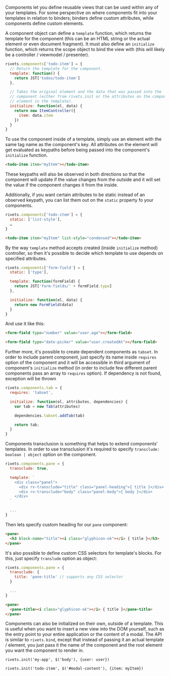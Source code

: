 Components let you define reusable views that can be used within any of your templates. For some perspective on where components fit into your templates in relation to binders; binders define custom attributes, while components define custom elements.

A component object can define a `template` function, which returns the template for the component (this can be an HTML string or the actual element or even document fragment). It must also define an `initialize` function, which returns the scope object to bind the view with (this will likely be a controller / viewmodel / presenter).

```javascript
rivets.components['todo-item'] = {
  // Return the template for the component.
  template: function() {
    return JST['todos/todo-item']
  },

  // Takes the original element and the data that was passed into the
  // component (either from rivets.init or the attributes on the component
  // element in the template).
  initialize: function(el, data) {
    return new ItemController({
      item: data.item
    })
  }
}
```

To use the component inside of a template, simply use an element with the same tag name as the component's key. All attributes on the element will get evaluated as keypaths before being passed into the component's `initialize` function.

```html
<todo-item item="myItem"></todo-item>
```

These keypaths will also be observed in both directions so that the component will update if the value changes from the outside and it will set the value if the component changes it from the inside.

Additionally, if you want certain attributes to be static instead of an observed keypath, you can list them out on the `static` property fo your components.

```javascript
rivets.components['todo-item'] = {
  static: ['list-style'],
  …
}
```

```html
<todo-item item="myItem" list-style="condensed"></todo-item>
```

By the way `template` method accepts created (inside `initialize` method) controller, so then it's possible to decide which template to use depends on specified attributes.

```js
rivets.components['form-field'] = {
  static: ['type'],

  template: function(formField) {
    return JST['form-fields/' + formField.type]
  },

  initialize: function(el, data) {
    return new FormField(data)
  }
}
```

And use it like this:

```html
<form-field type="number" value="user.age"></form-field>

<form-field type="date-picker" value="user.createdAt"></form-field>
```

Further more, it's possible to create dependent components as `tabset`. In order to include parent component, just specify its name inside `requires` option of the component and it will be accessible in third argument of component's `initialize` method (in order to include few different parent components pass an array to `requires` option). If dependency is not found, exception will be thrown

```js
rivets.components.tab = {
  requires: 'tabset',

  initialize: function(el, attributes, dependencies) {
    var tab = new Tab(attributes)

    dependencies.tabset.addTab(tab)

    return tab;
  }
}
```

Components transclusion is something that helps to extend components' templates. In order to use transclusion it's required to specify `transclude: boolean | object` option on the component.

```js
rivets.components.pane = {
  transclude: true,

  template: `
    <div class="panel">
      <div rv-transclude="title" class="panel-heading">{ title }</div>
      <div rv-transclude="body" class="panel-body">{ body }</div>
    </div>
  `

  ...
}
```

Then lets specify custom heading for our `pane` component:

```html
<pane>
  <h3 block-name="title"><i class="glyphicon-ok"></i> { title }</h3>
</pane>
```

It's also possible to define custom CSS selectors for template's blocks. For this, just specify `translude` option as object:
```js
rivets.components.pane = {
  transclude: {
    title: 'pane-title' // supports any CSS selector
  }

  ...
}
```

```html
<pane>
  <pane-title><i class="glyphicon-ok"></i> { title }</pane-title>
</pane>

```

Components can also be initialized on their own, outside of a template. This is useful when you want to insert a new view into the DOM yourself, such as the entry point to your entire application or the content of a modal. The API is similar to `rivets.bind`, except that instead of passing it an actual template / element, you just pass it the name of the component and the root element you want the component to render in.

```
rivets.init('my-app', $('body'), {user: user})
```

```
rivets.init('todo-item', $('#modal-content'), {item: myItem})
```
